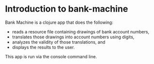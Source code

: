 # Introduction to bank-machine

Bank Machine is a clojure app that does the following:
 - reads a resource file containing drawings of bank account numbers,
 - translates those drawings into account numbers using digits,
 - analyzes the validity of those translations, and
 - displays the results to the user.

This app is run via the console command line.
